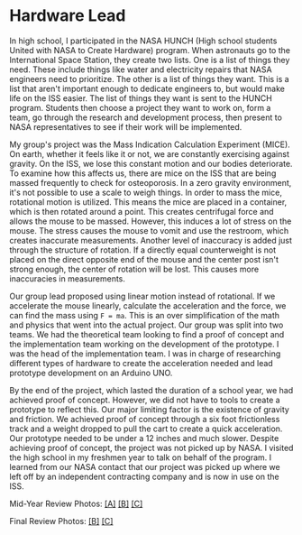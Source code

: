 # Hardware Lead

In high school, I participated in the NASA HUNCH (High school students United
with NASA to Create Hardware) program. When astronauts go to the International
Space Station, they create two lists. One is a list of things they need. These
include things like water and electricity repairs that NASA engineers need to
prioritize. The other is a list of things they want. This is a list that aren't
important enough to dedicate engineers to, but would make life on the ISS
easier. The list of things they want is sent to the HUNCH program. Students then
choose a project they want to work on, form a team, go through the research and
development process, then present to NASA representatives to see if their work
will be implemented.

My group's project was the Mass Indication Calculation Experiment (MICE). On
earth, whether it feels like it or not, we are constantly exercising against
gravity. On the ISS, we lose this constant motion and our bodies deteriorate. To
examine how this affects us, there are mice on the ISS that are being massed
frequently to check for osteoporosis. In a zero gravity environment, it's not
possible to use a scale to weigh things. In order to mass the mice, rotational
motion is utilized. This means the mice are placed in a container, which is then
rotated around a point. This creates centrifugal force and allows the mouse to
be massed. However, this induces a lot of stress on the mouse. The stress causes
the mouse to vomit and use the restroom, which creates inaccurate measurements.
Another level of inaccuracy is added just through the structure of rotation. If
a directly equal counterweight is not placed on the direct opposite end of the
mouse and the center post isn't strong enough, the center of rotation will be
lost. This causes more inaccuracies in measurements.

Our group lead proposed using linear motion instead of rotational. If we
accelerate the mouse linearly, calculate the acceleration and the force, we can
find the mass using `F = ma`. This is an over simplification of the math and
physics that went into the actual project. Our group was split into two teams.
We had the theoretical team looking to find a proof of concept and the
implementation team working on the development of the prototype. I was the head
of the implementation team. I was in charge of researching different types of
hardware to create the acceleration needed and lead prototype development on an
Arduino UNO.

By the end of the project, which lasted the duration of a school year, we had
achieved proof of concept. However, we did not have to tools to create a
prototype to reflect this. Our major limiting factor is the existence of gravity
and friction. We achieved proof of concept through a six foot frictionless track
and a weight dropped to pull the cart to create a quick acceleration. Our
prototype needed to be under a 12 inches and much slower. Despite achieving
proof of concept, the project was not picked up by NASA. I visited the high
school in my freshmen year to talk on behalf of the program. I learned from our
NASA contact that our project was picked up where we left off by an independent
contracting company and is now in use on the ISS.

Mid-Year Review Photos:
[[A]](files/hunch_midyearMICE.jpg)
[[B]](files/hunch_midyearjohnson.jpg)
[[C]](files/hunch_midyearall.jpg)

Final Review Photos:
[[B]](files/hunch_finaljohnson.jpg)
[[C]](files/hunch_finalall.jpg)

